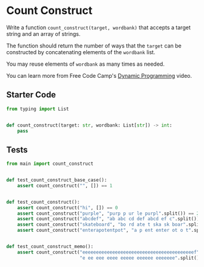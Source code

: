 # Count Construct





Write a function `count_construct(target, wordbank)` that accepts a target string and an array of strings.

The function should return the number of ways that the `target` can be constructed by concatenating elements of the `wordbank` list.

You may reuse elements of `wordbank` as many times as needed.

You can learn more from Free Code Camp's [Dynamic Programming](https://www.youtube.com/watch?v=oBt53YbR9Kk) video.

## Starter Code
```python
from typing import List


def count_construct(target: str, wordbank: List[str]) -> int:
    pass
```

## Tests
```python
from main import count_construct


def test_count_construct_base_case():
    assert count_construct("", []) == 1


def test_count_construct():
    assert count_construct("hi", []) == 0
    assert count_construct("purple", "purp p ur le purpl".split()) == 2
    assert count_construct("abcdef", "ab abc cd def abcd ef c".split()) == 4
    assert count_construct("skateboard", "bo rd ate t ska sk boar".split()) == 0
    assert count_construct("enterapotentpot", "a p ent enter ot o t".split()) == 4


def test_count_construct_memo():
    assert count_construct("eeeeeeeeeeeeeeeeeeeeeeeeeeeeeeeeeeeeeeeeef",
                           "e ee eee eeee eeeee eeeeee eeeeeee".split()) == 0
```
